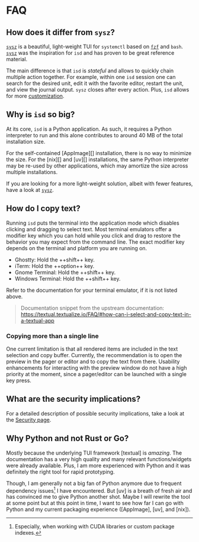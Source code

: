 # FAQ

## How does it differ from `sysz`?

[`sysz`](https://github.com/joehillen/sysz) is a beautiful, light-weight
TUI for `systemctl` based on [`fzf`](https://github.com/junegunn/fzf) and `bash`.
[`sysz`](https://github.com/joehillen/sysz) was the inspiration for
`isd` and has proven to be great reference material.

The main difference is that `isd` is _stateful_ and allows to quickly chain
multiple action together. For example, within one `isd` session one can
search for the desired unit, edit it with the favorite editor, restart the unit,
and view the journal output.
`sysz` closes after every action. Plus, `isd` allows for more [customization](./customization.md).

## Why is `isd` so big?

At its core, `isd` is a Python application.
As such, it requires a Python interpreter to run and this alone contributes
to around 40 MB of the total installation size.

For the self-contained [AppImage][] installation, there is no way to minimize the size.
For the [nix][] and [uv][] installations, the same Python interpreter may be re-used
by other applications, which may amortize the size across multiple installations.

If you are looking for a more light-weight solution, albeit with fewer features,
have a look at [`sysz`](#how-does-it-differ-from-sysz).

## How do I copy text?

Running `isd` puts the terminal into the application mode
which disables clicking and dragging to select text.
Most terminal emulators offer a modifier key which you can hold while you
click and drag to restore the behavior you may expect from the command line.
The exact modifier key depends on the terminal and platform you are running on.

- Ghostty: Hold the ++shift++ key.
- iTerm: Hold the ++option++ key.
- Gnome Terminal: Hold the ++shift++ key.
- Windows Terminal: Hold the ++shift++ key.

Refer to the documentation for your terminal emulator, if it is not listed above.

> Documentation snippet from the upstream documentation:
> <https://textual.textualize.io/FAQ/#how-can-i-select-and-copy-text-in-a-textual-app>

### Copying more than a single line

One current limitation is that all rendered items are included in the
text selection and copy buffer.
Currently, the recommendation is to open the preview in the pager or editor
and to copy the text from there.
Usability enhancements for interacting with the preview window do not have a high
priority at the moment, since a pager/editor can be launched with a single key press.

## What are the security implications?

For a detailed description of possible security implications,
take a look at the [Security page](./security.md).

## Why Python and not Rust or Go?

Mostly because the underlying TUI framework [textual] is _amazing_.
The documentation has a very high quality and many relevant functions/widgets
were already available. Plus, I am more experienced with Python and it
was definitely the right tool for rapid prototyping.

Though, I am generally not a big fan of Python anymore due to frequent dependency issues[^cuda]
I have encountered.
But [uv] is a breath of fresh air and has convinced me to give Python another shot.
Maybe I will rewrite the tool at some point but at this point in time, I want to see
how far I can go with Python and my current packaging experience ([AppImage], [uv], and [nix]).

[^cuda]: Especially, when working with CUDA libraries or custom package indexes.


